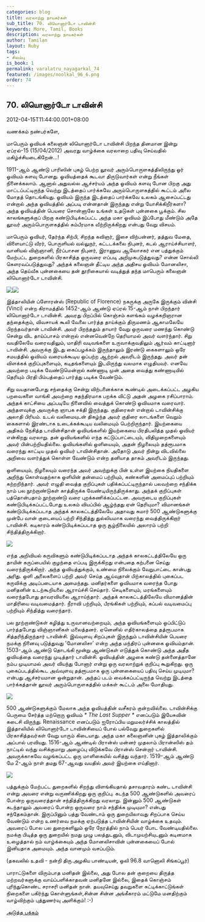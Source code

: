 ```yaml
---
categories: blog
title: வரலாற்று நாயகர்கள்
sub_title: 70. லியொனார்டோ டாவின்சி
keywords: More, Tamil, Books
description: வரலாற்று நாயகர்கள்
author: Tamilan
layout: Ruby
tags:
- சிலம்பு
is_book: 1
permalink: varalatru_nayagarkal_74
featured: /images/noolkal_96_6.png
order: 74
---
```



## 70. லியொனார்டோ டாவின்சி

2012-04-15T11:44:00.001+08:00

வணக்கம் நண்பர்களே,

மாபெரும் ஓவியக் கலைஞன் லியொனார்டோ டாவின்சி பிறந்த தினமான இன்று ஏப்ரல்-15 (15/04/2012) அவரது வாழ்க்கை வரலாறை பதிவு செய்வதில் மகிழ்ச்சியடைகிறேன்...!

1911-ஆம் ஆண்டு பாரிஸின் புகழ் பெற்ற லூவர் அரும்பொருளகத்திலிருந்து ஓர் ஓவியம் களவு போனது. ஓவியத்தைக் கூடவா திருடுவார்கள் என்று நீங்கள் நினைக்கலாம். ஆனால் அதுவல்ல ஆச்சர்யம் அந்த ஓவியம் களவு போன பிறகு அது மாட்டப்பட்டிருந்த வெற்று இடத்தைப் பார்க்கவே அரும்பொருளகத்தில் கூட்டம் அலை மோதத் தொடங்கியது. ஓவியம் இருந்த இடத்தைப் பார்க்கவே உலகம் ஆசைப்பட்டது என்றால் அந்த ஓவியத்தில் அப்படி என்னதான் இருந்தது என்று யோசிக்கிறீர்களா? அந்த ஓவியத்தின் பெயரை சொன்னாலே உங்கள் உதடுகள் புன்னகை பூக்கும். சில காலங்களுக்குப் பிறகு கண்டுபிடிக்கப்பட்ட அந்த மகா ஓவியம் இப்போது மீண்டும் அதே லூவர் அரும்பொருளகத்தில் கம்பீரமாக வீற்றிருக்கிறது என்பது வேறு விசயம்.

மாபெரும் ஓவியர், தேர்ந்த சிற்பி, சிறந்த கவிஞர், இசை விற்பன்னர், தத்துவ மேதை, விளையாட்டு வீரர், பொருளியல் வல்லுநர், கட்டடக்கலை நிபுனர், கடல் ஆராய்ச்சியாளர், வானியல் விஞ்ஞானி, நீர்ப்பாசன நிபுனர், இராணுவ ஆலோசகர் என பத்துக்கும் மேற்பட்ட துறைகளில் பிரகாசித்த ஒருவரை எப்படி அறிமுகபடுத்துவது? என்ன சொல்லி கெளரவப்படுத்துவது? அந்தக் கலைஞன் தீட்டிய அந்த அதிசய ஓவியம் மோனலிசா, அந்த தெய்வீக புன்னகையை தன் தூரிகையால் வடித்துத் தந்த மாபெரும் கலைஞன் லியொனார்டோ டாவின்சி.

![](http://3.bp.blogspot.com/-WOo1XgNug9U/T3_0yGGgeWI/AAAAAAAABa8/DsNTxS0thCo/s1600/images.jpg)![](http://2.bp.blogspot.com/-EHPgfAlFemI/T3_pmupuO9I/AAAAAAAABaU/-wzVvsg6wrg/s320/Leonardo-Da-Vinci.jpg)

இத்தாலியின் ப்ளோரன்ஸ் (Republic of Florence) நகருக்கு அருகே இருக்கும் வின்சி (Vinci) என்ற கிராமத்தில் 1452-ஆம் ஆண்டு ஏப்ரல் 15-ஆம் நாள் பிறந்தார் லியொனார்டோ டாவின்சி. அவரது பிறப்பில் கொஞ்சம் களங்கம் வழக்கறிஞரான தந்தைக்கும், விவசாயக் கூலி வேலை பார்த்த தாய்க்கும் திருமணம் ஆகாமலேயே பிறந்தவர்தான் டாவின்சி. அவர் பிறந்ததும் தாயார் வேறு ஒருவரை மணந்து கொண்டு சென்று விட தாய்ப்பாசம் என்றால் என்னவென்றே தெரியாமல் அவர் வளர்ந்தார். சிறு வயதிலேயே வரைவதிலும், மாதிரி வடிவங்களை உருவாக்குவதிலும் ஆர்வம் காட்டினார் டாவின்சி. அவருக்கு இடது கைப்பழக்கம் இருந்தாலும் இரண்டு கைகளாலும் ஒரே சமயத்தில் ஓவியம் வரையக்கூடிய ஒப்பற்ற ஆற்றல் அவரிடம் இருந்தது. அவர் தன் விளக்கக் குறிப்புகளையும், கடிதங்களையும் இடமிருந்து வலமாக எழுதியவர். எனவே அவற்றை படிக்க வேண்டுமென்றால் கண்ணாடி முன் அதை வைத்து கண்ணாடியில் தெரியும் பிரதி பிம்பத்தைப் பார்த்து படிக்க வேண்டும்.

சிறு வயதானபோது சந்தைக்கு சென்று விற்பனைக்காக கூண்டில் அடைக்கப்பட்ட அழகிய பறவைகளை வாங்கி அவற்றை சுதந்திரமாக பறக்க விட்டு அதன் அழகை ரசிப்பாராம். அந்தக் காட்சியை அப்படியே நினைவில் வைத்துக் கொண்டு ஓவியமாக வரைவார். அந்தளவுக்கு அவருக்கு ஞாபக சக்தி இருந்தது. குதிரைகள் என்றால் டாவின்சிக்கு அலாதி பிரியம். உடல் வலிமையுடன் திகழ்ந்த அவர் குதிரை லாடங்களை வெறும் கைகளால் இரண்டாக உடைக்கக்கூடிய வலிமையும் பெற்றிருந்தார். இயற்கையை அதிகம் நேசித்த டாவின்சிதான் ஓவியங்களில் இயற்கையை பிரதிபலித்த முதல் ஓவியர் என்கிறது வரலாறு. தன் ஓவியங்களில் எந்த கட்டுப்பாட்டையும், விதிமுறைகளையும் அவர் பின்பற்றியதில்லை. ஓவியங்களில் ஒளியையும், அதன் நிழலையும் தத்ரூபமாக வரைந்து காட்டிய முதல் ஓவியர் டாவின்சிதான். அதோடு அவர் நின்று விடவில்லை அறிவை வளர்த்துக் கொள்ள வேண்டும் என்ற தனியாத தாகம் அவரிடம் இருந்தது.

ஒளியையும், நிழலையும் வரைந்த அவர் அவற்றுக்கு பின் உள்ள இயற்கை நியதிகளை அறிந்து கொள்வதற்காக ஒளியின் தன்மைப் பற்றியும், கண்களின் அமைப்புப் பற்றியும் கற்றறிந்தார். அவர் எழுதி வைத்த குறிப்புகள் பதிக்கப்பட்டிருந்தால் பலவற்றை சந்திக்க நாம் பல நூற்றாண்டுகள் காத்திருக்க வேண்டியிருந்திருக்காது. அந்தக் குறிப்புகள் பத்தொன்பதாம் நூற்றாண்டு வரை புறக்கணிக்கப்பட்டன. அவருடைய குறிப்புகள் கண்டுபிடிக்கப்பட்டபோது உலகம் வியப்பில் ஆழ்ந்தது ஏன் தெரியுமா? விமானங்கள் கண்டுபிடிக்கப்படாத அந்தக் காலகட்டத்திலேயே அதாவது சுமார் 500 ஆண்டுகளுக்கு முன்பே வான் குடையைப் பற்றி சிந்தித்து துல்லியமாக வரைந்து வைத்திருக்கிறார் டாவின்சி. கடிகாரம் கண்டுபிடிக்கப்படாத ஒரு சூழ்நிலையில் அலாரம் பற்றி சிந்தித்திருக்கிறார்.

![](http://2.bp.blogspot.com/-n5PFJNHuZJ8/T3_3V63K7AI/AAAAAAAABbM/2zJDNY2C_dY/s320/leonardo-da-vinci-flying-machines-4.jpg)

எந்த அறிவியல் கருவிகளும் கண்டுபிடிக்கப்படாத அந்தக் காலகட்டத்திலேயே ஒரு தாயின் கருப்பையில் குழந்தை எப்படி இருக்கிறது என்பதை கற்பனை செய்து வரைந்திருக்கிறார். அந்த ஓவியத்துக்கும், உண்மை நிலைக்கும் வேறுபாட்டை கான்பது அரிது. ஒளி அலைகளைப் பற்றி அவர் செய்த ஆய்வுதான் பிற்காலத்தில் புகைப்பட கருவிக்கு அடிப்படையாக அமைந்தது. மனிதர்களை ஓவியமாக வரைந்த போது மனிதனின் உடற்கூறியலை ஆராய்ச்சி செய்தார். செடிகளையும், மரங்களையும் வரைந்தபோது தாவரவியலை ஆராய்ந்தார். அந்தக் காலகட்டத்திலேயே விமானத்தின் மாதிரியை வடிவமைத்தார். நீராவி பற்றியும், பீரங்கிகள் பற்றியும், கப்பல் வடிவமைப்பு பற்றியும் சிந்தித்து வரைந்தார்.

பல நூற்றாண்டுகள் கழித்து உருவானவற்றையும், அந்த ஓவியங்களையும் ஒப்பிட்டுப் பார்த்தபோது விஞ்ஞானிகள் மலைத்தனர். ஏனெனில் எதிர்காலத்தை தத்ரூபமாக சித்தரிந்திருந்தார் டாவின்சி. இவ்வுளவு சிறப்புகள் இருந்தும் டாவின்சியின் பெயரை நமக்கு நினைவு படுத்துவது ’மோனலிசா’ என்ற அந்த மந்திரப் புன்னகை ஓவியம்தான். 1503-ஆம் ஆண்டு தொடங்கி மூன்று ஆண்டுகள் எடுத்துக் கொண்டு அந்த அதீத ஓவியத்தை வரைந்து முடித்தார் டாவின்சி. ஓவியத்தின் அழகை கண்டு தன்னைத்தானே நம்ப முடியாமல் அவர் வியந்து போனார் என்று ஒரு வரலாற்றுக் குறிப்பு கூறுகிறது. ஒரு புகைப்படத்தில்கூட அவ்வுளவு தத்ரூபமாக ஒரு புன்னகையைப் பதிவு செய்ய முடியுமா? என்பது ஆச்சர்யமான ஒன்றுதான். அந்தப் படம் வைக்கப்பட்டிருந்த வெற்று இடத்தை பார்க்கத்தான் லூவர் அரும்பொருளகத்தில் மக்கள் கூட்டம் அலை மோதியது.

![](http://1.bp.blogspot.com/-ZznM7ydNv8E/T3_29rmjmXI/AAAAAAAABbE/SiIzkJMciz8/s320/zp_giampietrinos-the-last-supper-after-leonardo-da-vinci_1520.jpg)

500 ஆண்டுகளுக்கும் மேலாக அந்த ஓவியத்தின் வசீகரம் குன்றவில்லை. டாவின்சிக்கு பெருமை சேர்த்த மற்றொரு ஓவியம் _* The Last Supper *_ எனப்படும் இயேசுவின் கடைசி விருந்து. Renaissance எனப்படும் ஐரோப்பிய மறுமலர்ச்சிக் காலத்தில் இத்தாலியில் லியொனார்டோ டாவின்சியைப் போல் பல்வேறு துறைகளில் பிரகாசித்தவர்கள் வேறு யாரும் கிடையாது. அந்த மகா கலைஞனின் புகழ் இத்தாலிக்கும் அப்பால் பரவியது. 1516-ஆம் ஆண்டில் பிரான்ஸ் மன்னர் முதலாம் பிரான்ஸிஸ் தம் நாட்டில் வந்து வசிக்குமாறு அழைப்பு விடுக்கவே பிரான்ஸ் சென்றார் டாவின்சி. அவருக்காகவே வழங்கப்பட்ட ஒரு மாளிகையில் வசித்து வந்தார். 1519-ஆம் ஆண்டு மே 2-ஆம் நாள் தமது 67-ஆவது வயதில் அவர் இயற்கை எய்தினார்.

![](http://1.bp.blogspot.com/-UtuyVK1xi7o/T3_p7qTqdZI/AAAAAAAABak/bQsijmILJmo/s320/p17.jpg)

பத்துக்கும் மேற்பட்ட துறைகளில் சிறந்து விளங்கியதால் தசாவதாரம் கண்ட டாவின்சி என்று அவரை என்று வருணிக்கிறது ஒரு குறிப்பு. கடந்த 500 ஆண்டுகளில் அவரைப் போன்ற ஒருவரைத்தான் சந்தித்திருக்கிறது வரலாறு. இன்னும் 500 ஆண்டுகள் கடந்தாலும் அவரைப் போன்ற ஒருவரை நாம் சந்திக்க முடியுமா? என்பது சந்தேகம்தான். இருப்பினும் பத்து வேண்டாம் ஒரு துறையிலாவது சிறப்பாக செய்ய வேண்டும் என்ற உணர்வை நமக்கு ஏற்படுத்த டாவின்சியின் வாழ்க்கை உதவும். அவரைப் போல பல துறைகளிலும் ஒரே நேரத்தில் நாம் பெயர் போட வேண்டியதில்லை. நமக்கு பிடித்த ஒரு துறையில் நமது முழு பலத்துடனும், விடாமுயற்சியுடனும் கடினமாக உழைத்தால் நம் வாழ்க்கையும் அந்த மோனலிசாவின் புன்னகையைப் போல் இனியதாக அமையும். அந்த வானமும் வசப்படும்.

(தகவலில் உதவி - நன்றி திரு.அழகிய பாண்டியன், ஒலி 96.8 வானொலி சிங்கப்பூர்)

பாராட்டுகளை விரும்பாத மனிதன் இல்லை, அது போல தன் குறையை திருத்த மற்றவர்களுக்கு வாய்ப்பளிக்காதவன் மனிதனே இல்லை, இதைக் கொஞ்சம் புரிந்துகொண்ட சராசரி மனிதன் நான். தயவுசெய்து தவறுகளை சுட்டிக்காட்டுங்கள் நிறைகளை பகிர்ந்து கொள்ளுங்கள்,சின்ன சின்ன அங்கீகாரம் மட்டுமே மனதிற்கும் வாழ்விற்கும் புத்துணர்வு அளிக்கும்! :-)

[அடுத்த பக்கம்](varalatru_nayagarkal_75)